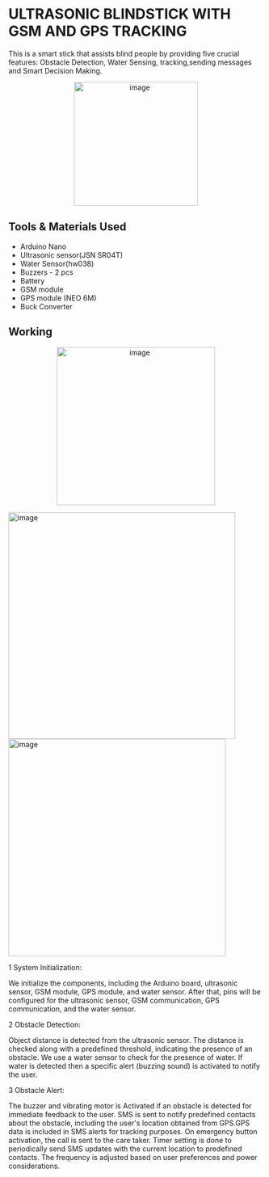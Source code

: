 # ULTRASONIC BLINDSTICK WITH GSM AND GPS TRACKING
This is a smart stick that assists blind people by providing five crucial features: Obstacle Detection, Water Sensing, tracking,sending messages and  Smart Decision Making.  




<p align="center">
  <img width="245" alt="image" src="https://github.com/Elbina-Paudel/Ultrasonic-Blindstick-with-GSM-and-GPS-tracking/assets/120787628/267e85a0-ee91-42a9-bd80-02e56e85a66e">

</p>


## Tools & Materials Used
* Arduino Nano
* Ultrasonic sensor(JSN SR04T)
* Water Sensor(hw038)
* Buzzers - 2 pcs
* Battery
* GSM module
* GPS module (NEO 6M)
* Buck Converter



## Working 
<p align="center">
<img width="313" alt="image" src="https://github.com/Elbina-Paudel/Ultrasonic-Blindstick-with-GSM-and-GPS-tracking/assets/120787628/422250c7-044c-425b-8a15-dfec50372121">
  </p>
 
    
<img width="449" alt="image" src="https://github.com/Elbina-Paudel/Ultrasonic-Blindstick-with-GSM-and-GPS-tracking/assets/120787628/f6a76ba1-fbbc-4a3c-a31d-9e44b3b7d3b4">
<img width="430" alt="image" src="https://github.com/Elbina-Paudel/Ultrasonic-Blindstick-with-GSM-and-GPS-tracking/assets/120787628/7fa6d401-e6fa-481e-a112-ba6818a5111d">








1 System Initialization:

We initialize the components, including the Arduino board, ultrasonic sensor, GSM module, GPS module, and water sensor. After that, pins will be configured for the ultrasonic sensor, GSM communication, GPS communication, and the water sensor.

2 Obstacle Detection:

Object distance is detected from the ultrasonic sensor. The distance is checked along with a predefined threshold, indicating the presence of an obstacle. We use a water sensor to check for the presence of water. If water is detected then a specific alert (buzzing sound) is activated to notify the user.

3 Obstacle Alert:

The buzzer and vibrating motor is Activated if an obstacle is detected for immediate feedback to the user. SMS is sent to notify predefined contacts about the obstacle, including the user's location obtained from GPS.GPS data is included in SMS alerts for tracking purposes. On emergency button activation, the call is sent to the care taker. Timer setting is done to periodically send SMS updates with the current location to predefined contacts. The frequency is adjusted based on user preferences and power considerations.
